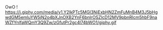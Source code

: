 OwO ! https://i.giphy.com/media/v1.Y2lkPTc5MGI3NjExbHN2ZmFuMnB4M3J5bHgwdGM5emluYW5jN2o4bXJnOXB2YnF6bnlrOSZlcD12MV9pbnRlcm5hbF9naWZfYnlfaWQmY3Q9Zw/zGfutPr2gc4l74bWO1/giphy.gif

